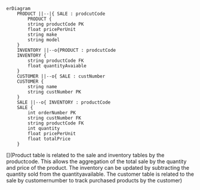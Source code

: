 ```mermaid 
erDiagram
    PRODUCT ||--|{ SALE : prodcutCode
        PRODUCT {
        string productCode PK
        float pricePerUnit
        string make
        string model  
    }
    INVENTORY ||--o{PRODUCT : prodcutCode
    INVENTORY { 
        string productCode FK
        float quantityAvaiable
    } 
    CUSTOMER ||--o{ SALE : custNumber
    CUSTOMER {
        string name
        string custNumber PK
    }
    SALE ||--o{ INVENTORY : productCode
    SALE {
        int orderNumber PK
        string custNumber FK
        string productCode FK
        int quantity
        float pricePerUnit
        float totalPrice
    }
```

[](Product table is related to the sale and inventory tables by the productcode. This allows the aggregation of the total sale by the quantity and price of the product. The inventory can be updated by subtracting the quantity sold from the quantityavailable. The customer table is related to the sale by customernumber to track purchased products by the customer)
